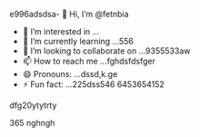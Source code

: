 e996adsdsa- 👋 Hi, I’m @fetnbia
- 👀 I’m interested in ...
- 🌱 I’m currently learning ...556
- 💞️ I’m looking to collaborate on ...9355533aw
- 📫 How to reach me ...fghdsfdsfger
- 😄 Pronouns: ...dssd,k.ge
- ⚡ Fun fact: ...225dss546
6453654152
<!---54asds545
fetnbia/fetnbia is a ✨ special ✨ reposisdftory besdfcause its `README.md` 6262(this f543543ile) appears on your GitHub profile.
You can click the Preview link to take a look at yo53ur changes.653
--->dfg20ytytrty
365
nghngh
